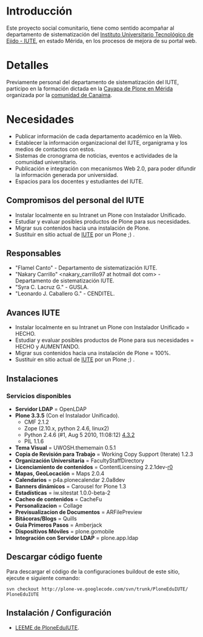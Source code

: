 # Introducción #

Este proyecto social comunitario, tiene como sentido acompañar al departamento de sistematización del [Instituto Universitario Tecnológico de Ejido - IUTE](http://www.iute.tec.ve/), en estado Mérida, en los procesos de mejora de su portal web.

# Detalles #

Previamente personal del departamento de sistematización del IUTE, participo en la formación dictada en la [Cayapa de Plone en Mérida](http://wiki.canaima.softwarelibre.gob.ve/wiki/index.php/Cayapa_plone) organizada por la [comunidad de Canaima](http://canaima.softwarelibre.gob.ve/).

# Necesidades #

  * Publicar información de cada departamento académico en la Web.
  * Establecer la información organizacional del IUTE, organigrama y los medios de contactos con estos.
  * Sistemas de cronograma de noticias, eventos e actividades de la comunidad universitario.
  * Publicación e integración con mecanismos Web 2.0, para poder difundir la información generada por universidad.
  * Espacios para los docentes y estudiantes del IUTE.

## Compromisos del personal del IUTE ##

  * Instalar localmente en su Intranet un Plone con Instalador Unificado.
  * Estudiar y evaluar posibles productos de Plone para sus necesidades.
  * Migrar sus contenidos hacia una instalación de Plone.
  * Sustituir en sitio actual de [IUTE](http://www.iute.tec.ve/) por un Plone ;) .

## Responsables ##

  * "Flamel Canto" <flamelcanto at gmail dot com> - Departamento de sistematización IUTE.
  * "Nakary Carrillo" <nakary\_carrillo97 at hotmail dot com> - Departamento de sistematización IUTE.
  * "Syra C. Lacruz G." <syralg at gmail dot com> - GUSLA.
  * "Leonardo J. Caballero G." <lcaballero at cenditel dot gob dot ve> - CENDITEL.

## Avances IUTE ##

  * Instalar localmente en su Intranet un Plone con Instalador Unificado = HECHO.
  * Estudiar y evaluar posibles productos de Plone para sus necesidades = HECHO y AUMENTANDO.
  * Migrar sus contenidos hacia una instalación de Plone = 100%.
  * Sustituir en sitio actual de [IUTE](http://www.iute.tec.ve/) por un Plone ;) .

## Instalaciones ##

### Servicios disponibles ###

  * **Servidor LDAP** = OpenLDAP
  * **Plone 3.3.5** (Con el Instalador Unificado).
    * CMF 2.1.2
    * Zope (2.10.x, python 2.4.6, linux2)
    * Python 2.4.6 (#1, Aug 5 2010, 11:08:12) [4.3.2](GCC.md)
    * PIL 1.1.6
  * **Tema Visual** = UWOSH.thememain 0.5.1
  * **Copia de Revisión para Trabajo** = Working Copy Support (Iterate) 1.2.3
  * **Organización Universitaria** = FacultyStaffDirectory
  * **Licenciamiento de contenidos** = ContentLicensing 2.2.1dev-[r0](https://code.google.com/p/plone-ve/source/detail?r=0)
  * **Mapas, GeoLocación** = Maps  2.0.4
  * **Calendarios** = p4a.plonecalendar 2.0a8dev
  * **Banners dinámicos** = Carousel for Plone 1.3
  * **Estadísticas** = iw.sitestat 1.0.0-beta-2
  * **Cacheo de contenidos** = CacheFu
  * **Personalizacion** = Collage
  * **Previsualizacion de Documentos** = ARFilePreview
  * **Bitácoras/Blogs** = Quills
  * **Guía Primeros Pasos** = Amberjack
  * **Dispositivos Móviles** = plone.gomobile
  * **Integración con Servidor LDAP** = plone.app.ldap

## Descargar código fuente ##
Para descargar el código de la configuraciones buildout de este sitio, ejecute e siguiente comando:

```
svn checkout http://plone-ve.googlecode.com/svn/trunk/PloneEduIUTE/ PloneEduIUTE
```

## Instalación / Configuración ##
  * [LEEME de PloneEduIUTE](http://code.google.com/p/plone-ve/source/browse/trunk/PloneEduIUTE/LEEME.txt).